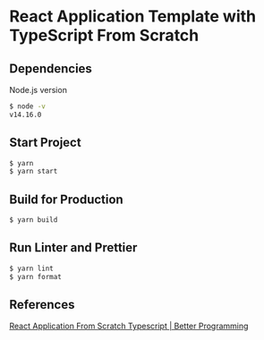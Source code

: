 # React Application Template with TypeScript From Scratch

## Dependencies

Node.js version

```sh
$ node -v
v14.16.0
```

## Start Project

```sh
$ yarn
$ yarn start
```

## Build for Production

```sh
$ yarn build
```

## Run Linter and Prettier

```sh
$ yarn lint
$ yarn format
```

## References

[React Application From Scratch Typescript | Better Programming](https://betterprogramming.pub/complete-guideline-to-creating-a-modern-react-app-with-typescript-from-scratch-cebbb5817d8)